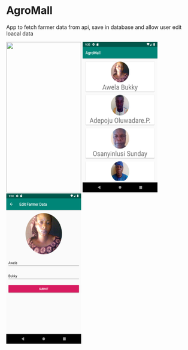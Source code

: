 # AgroMall
App to fetch farmer data from api, save in database and allow user edit loacal data

<img src="Screenshots/agromall.webm" width="200" height="400">
<img src="Screenshots/Screenshot_1558816239.png" width="200" height="400">
<img src="Screenshots/Screenshot_1558816244.png" width="200" height="400">
